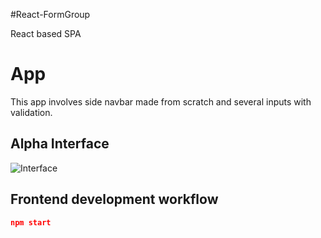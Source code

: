 #React-FormGroup

React based SPA

# App

This app involves side navbar made from scratch and several inputs with validation.

## Alpha Interface

![Interface](https://github.com/vietvulong/React-FormGroup/blob/main/screenshot/form.png)

## Frontend development workflow

```json
npm start
```